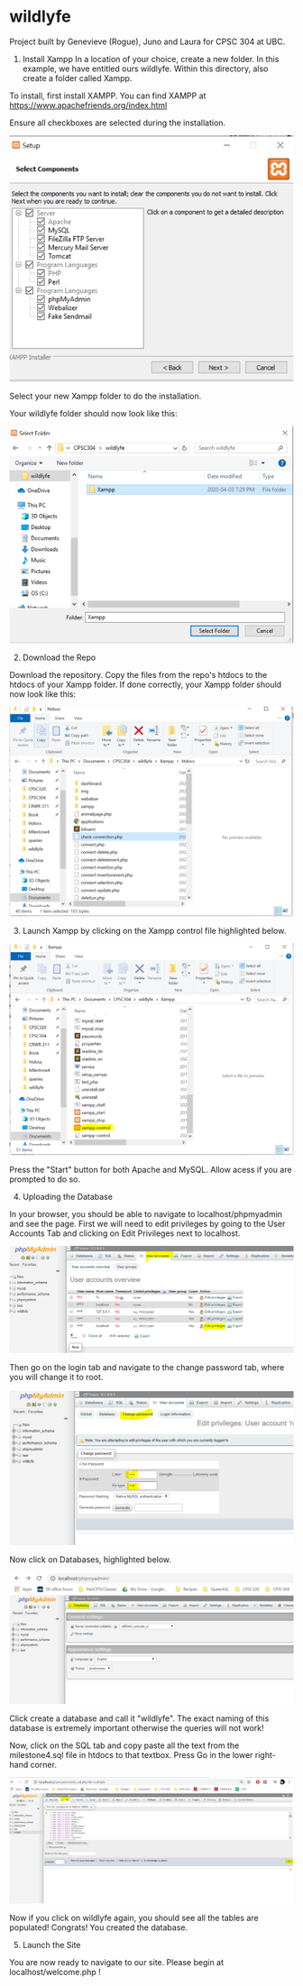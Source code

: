 # wildlyfe
Project built by Genevieve (Rogue), Juno and Laura for CPSC 304 at UBC.

1) Install Xampp
In a location of your choice, create a new folder. In this example, we have entitled ours wildlyfe. Within this directory, also create a folder called Xampp. 

To install, first install XAMPP. You can find XAMPP at https://www.apachefriends.org/index.html

Ensure all checkboxes are selected during the installation.

<img src= "htdocs/Installer1.PNG" >

Select your new Xampp folder to do the installation. 

Your wildlyfe folder should now look like this:

<img src= "htdocs/Installer3.PNG" >


2) Download the Repo

Download the repository. Copy the files from the repo's htdocs to the htdocs of your Xampp folder. If done correctly, your Xampp folder should now look like this:

<img src= "htdocs/Installer4.PNG" >

3) Launch Xampp by clicking on the Xampp control file highlighted below. 

<img src= "htdocs/Installer5.PNG" >

Press the "Start" button for both Apache and MySQL. Allow acess if you are prompted to do so. 

4) Uploading the Database

In your browser, you should be able to navigate to localhost/phpmyadmin and see the page.
First we will need to edit privileges by going to the User Accounts Tab and clicking on Edit Privileges next to localhost.

<img src= "htdocs/Installer8.PNG" >

Then go on the login tab and navigate to the change password tab, where you will change it to root.

<img src= "htdocs/installer9.PNG" >

Now click on Databases, highlighted below. 

<img src= "htdocs/Installer6.PNG" >

Click create a database and call it "wildlyfe". The exact naming of this database is extremely important otherwise the queries will not work!

Now, click on the SQL tab and copy paste all the text from the milestone4.sql file in htdocs to that textbox. Press Go in the lower right-hand corner. 

<img src= "htdocs/Installer7.PNG" >

Now if you click on wildlyfe again, you should see all the tables are populated! Congrats! You created the database.

5) Launch the Site

You are now ready to navigate to our site. Please begin at localhost/welcome.php !
